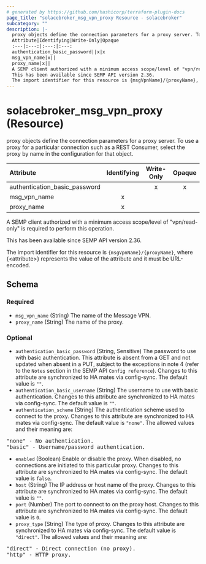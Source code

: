 ```yaml
---
# generated by https://github.com/hashicorp/terraform-plugin-docs
page_title: "solacebroker_msg_vpn_proxy Resource - solacebroker"
subcategory: ""
description: |-
  proxy objects define the connection parameters for a proxy server. To use a proxy for a particular connection such as a REST Consumer, select the proxy by name in the configuration for that object.
  Attribute|Identifying|Write-Only|Opaque
  :---|:---:|:---:|:---:
  authentication_basic_password||x|x
  msg_vpn_name|x||
  proxy_name|x||
  A SEMP client authorized with a minimum access scope/level of "vpn/read-only" is required to perform this operation.
  This has been available since SEMP API version 2.36.
  The import identifier for this resource is {msgVpnName}/{proxyName}, where {&lt;attribute&gt;} represents the value of the attribute and it must be URL-encoded.
---
```


# solacebroker_msg_vpn_proxy (Resource)

proxy objects define the connection parameters for a proxy server. To use a proxy for a particular connection such as a REST Consumer, select the proxy by name in the configuration for that object.


Attribute|Identifying|Write-Only|Opaque
:---|:---:|:---:|:---:
authentication_basic_password||x|x
msg_vpn_name|x||
proxy_name|x||



A SEMP client authorized with a minimum access scope/level of "vpn/read-only" is required to perform this operation.

This has been available since SEMP API version 2.36.

The import identifier for this resource is `{msgVpnName}/{proxyName}`, where {&lt;attribute&gt;} represents the value of the attribute and it must be URL-encoded.



<!-- schema generated by tfplugindocs -->
## Schema

### Required

- `msg_vpn_name` (String) The name of the Message VPN.
- `proxy_name` (String) The name of the proxy.

### Optional

- `authentication_basic_password` (String, Sensitive) The password to use with basic authentication. This attribute is absent from a GET and not updated when absent in a PUT, subject to the exceptions in note 4 (refer to the `Notes` section in the SEMP API `Config reference`). Changes to this attribute are synchronized to HA mates via config-sync. The default value is `""`.
- `authentication_basic_username` (String) The username to use with basic authentication. Changes to this attribute are synchronized to HA mates via config-sync. The default value is `""`.
- `authentication_scheme` (String) The authentication scheme used to connect to the proxy. Changes to this attribute are synchronized to HA mates via config-sync. The default value is `"none"`. The allowed values and their meaning are:

<pre>
"none" - No authentication.
"basic" - Username/password authentication.
</pre>
- `enabled` (Boolean) Enable or disable the proxy. When disabled, no connections are initiated to this particular proxy. Changes to this attribute are synchronized to HA mates via config-sync. The default value is `false`.
- `host` (String) The IP address or host name of the proxy. Changes to this attribute are synchronized to HA mates via config-sync. The default value is `""`.
- `port` (Number) The port to connect to on the proxy host. Changes to this attribute are synchronized to HA mates via config-sync. The default value is `0`.
- `proxy_type` (String) The type of proxy. Changes to this attribute are synchronized to HA mates via config-sync. The default value is `"direct"`. The allowed values and their meaning are:

<pre>
"direct" - Direct connection (no proxy).
"http" - HTTP proxy.
</pre>
